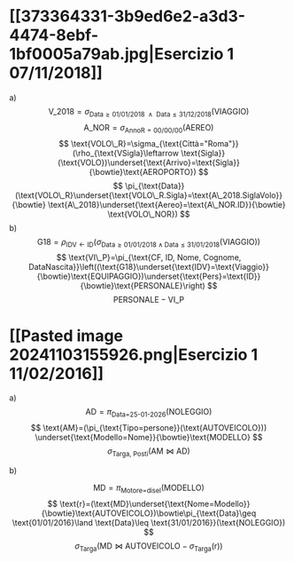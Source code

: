 # [[373364331-3b9ed6e2-a3d3-4474-8ebf-1bf0005a79ab.jpg|Esercizio 1 07/11/2018]]
a)
$$
\text{V\_2018}=\sigma_{\text{Data}\geq \text{01/01/2018 } \land \text{ Data}\leq \text{31/12/2018}}(\text{VIAGGIO})
$$
$$
\text{A\_NOR}=\sigma_{\text{AnnoR}=\text{00/00/00}}(\text{AEREO})
$$
$$
\text{VOLO\_R}=\sigma_{\text{Città="Roma"}}(\rho_{\text{VSigla}\leftarrow \text{Sigla}}(\text{VOLO})\underset{\text{Arrivo}=\text{Sigla}}{\bowtie}\text{AEROPORTO})
$$
$$
\pi_{\text{Data}}(\text{VOLO\_R}\underset{\text{VOLO\_R.Sigla}=\text{A\_2018.SiglaVolo}}{\bowtie} \text{A\_2018}\underset{\text{Aereo}=\text{A\_NOR.ID}}{\bowtie} \text{VOLO\_NOR})
$$
b)
$$
\text{G18}=\rho_{\text{IDV}\leftarrow\text{ID}}\left(\sigma_{\text{Data}\geq \text{01/01/2018}\land \text{Data}\leq \text{31/01/2018}}(\text{VIAGGIO})\right)
$$
$$
\text{VI\_P}=\pi_{\text{CF, ID, Nome, Cognome, DataNascita}}\left((\text{G18}\underset{\text{IDV}=\text{Viaggio}}{\bowtie}\text{EQUIPAGGIO})\underset{\text{Pers}=\text{ID}}{\bowtie}\text{PERSONALE}\right)
$$
$$
\text{PERSONALE}-\text{VI\_P}
$$
# [[Pasted image 20241103155926.png|Esercizio 1 11/02/2016]]
a)
$$
\text{AD}=\pi_{\text{Data=25-01-2026}}(\text{NOLEGGIO})
$$
$$
\text{AM}=(\pi_{\text{Tipo=persone}}(\text{AUTOVEICOLO})) \underset{\text{Modello=Nome}}{\bowtie}\text{MODELLO}
$$
$$
\sigma_{\text{Targa, Posti}}(\text{AM}\bowtie\text{AD})
$$

b)

$$
\text{MD}=\pi_{\text{Motore=disel}}(\text{MODELLO})
$$
$$
\text{r}=(\text{MD}\underset{\text{Nome=Modello}}{\bowtie}\text{AUTOVEICOLO})\bowtie\pi_{\text{Data}\geq \text{01/01/2016}\land \text{Data}\leq \text{31/01/2016}}(\text{NOLEGGIO})
$$
$$
\sigma_{\text{Targa}}(\text{MD}\bowtie\text{AUTOVEICOLO}-\sigma_{\text{Targa}}(\text{r}))
$$

